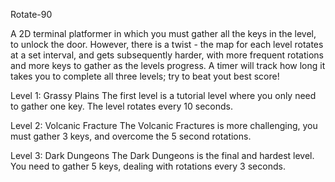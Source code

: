 Rotate-90

A 2D terminal platformer in which you must gather all the keys in the level, to unlock the door. 
However, there is a twist - the map for each level rotates at a set interval, and gets subsequently harder, with more frequent rotations and more keys to gather as the levels progress. A timer will track how long it takes you to complete all three levels; try to beat yout best score!

Level 1: Grassy Plains
The first level is a tutorial level where you only need to gather one key. The level rotates every 10 seconds.

Level 2: Volcanic Fracture
The Volcanic Fractures is more challenging, you must gather 3 keys, and overcome the 5 second rotations. 

Level 3: Dark Dungeons
The Dark Dungeons is the final and hardest level. You need to gather 5 keys, dealing with rotations every 3 seconds.

